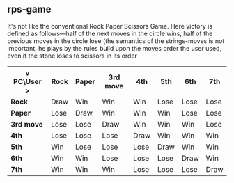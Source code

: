 <!DOCTYPE html>
<html lang="en">
<head>
    <meta charset="UTF-8">
    <meta name="viewport" content="width=device-width, initial-scale=1.0">
    <title>Game Results Table</title>
    
</head>
<body>
<h2>rps-game</h2>
<p>It's not like the conventional Rock Paper Scissors Game. Here victory is defined as follows—half of the next moves in the circle wins, half of the previous moves in the circle lose (the semantics of the strings-moves is not important, he plays by the rules build upon the moves order the user used, even if the stone loses to scissors in its order</p>

<table>
    <tr>
        <th>v PC\User &gt;</th>
        <th>Rock</th>
        <th>Paper</th>
        <th>3rd move</th>
        <th>4th</th>
        <th>5th</th>
        <th>6th</th>
        <th>7th</th>
    </tr>
    <tr>
        <td><strong>Rock</strong></td>
        <td>Draw</td>
        <td>Win</td>
        <td>Win</td>
        <td>Win</td>
        <td>Lose</td>
        <td>Lose</td>
        <td>Lose</td>
    </tr>
    <tr>
        <td><strong>Paper</strong></td>
        <td>Lose</td>
        <td>Draw</td>
        <td>Win</td>
        <td>Win</td>
        <td>Win</td>
        <td>Lose</td>
        <td>Lose</td>
    </tr>
    <tr>
        <td><strong>3rd move</strong></td>
        <td>Lose</td>
        <td>Lose</td>
        <td>Draw</td>
        <td>Win</td>
        <td>Win</td>
        <td>Win</td>
        <td>Lose</td>
    </tr>
    <tr>
        <td><strong>4th</strong></td>
        <td>Lose</td>
        <td>Lose</td>
        <td>Lose</td>
        <td>Draw</td>
        <td>Win</td>
        <td>Win</td>
        <td>Win</td>
    </tr>
    <tr>
        <td><strong>5th</strong></td>
        <td>Win</td>
        <td>Lose</td>
        <td>Lose</td>
        <td>Lose</td>
        <td>Draw</td>
        <td>Win</td>
        <td>Win</td>
    </tr>
    <tr>
        <td><strong>6th</strong></td>
        <td>Win</td>
        <td>Win</td>
        <td>Lose</td>
        <td>Lose</td>
        <td>Lose</td>
        <td>Draw</td>
        <td>Win</td>
    </tr>
    <tr>
        <td><strong>7th</strong></td>
        <td>Win</td>
        <td>Win</td>
        <td>Win</td>
        <td>Lose</td>
        <td>Lose</td>
        <td>Lose</td>
        <td>Draw</td>
    </tr>
</table>

</body>
</html>


